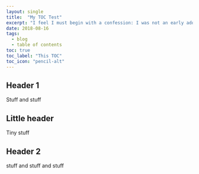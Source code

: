 ```yaml
---
layout: single
title:  "My TOC Test"
excerpt: "I feel I must begin with a confession: I was not an early adopter of PowerShell...and I've decided to start blogging about PowerShell."
date: 2018-08-16
tags:
  - blog
  - table of contents
toc: true
toc_label: "This TOC"
toc_icon: "pencil-alt"
---
```


## Header 1

Stuff and stuff

## Little header

Tiny stuff

## Header 2

stuff and stuff and stuff
